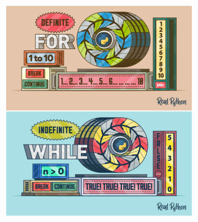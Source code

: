 ![Working with Python For Loops](Python-for-Loops.webp)
![Working with Python While Loops](Python-while-Loops-Indefinite-Iteration.webp)
